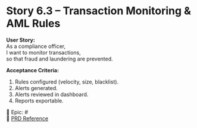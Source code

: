 # Story 6.3 – Transaction Monitoring & AML Rules

**User Story:**  
As a compliance officer,  
I want to monitor transactions,  
so that fraud and laundering are prevented.

**Acceptance Criteria:**
1. Rules configured (velocity, size, blacklist).  
2. Alerts generated.  
3. Alerts reviewed in dashboard.  
4. Reports exportable.  

🔗 Epic: #<Epic-6-Issue-Number>  
📄 [PRD Reference](../prd.md#epic-6-compliance-security--scalability)
